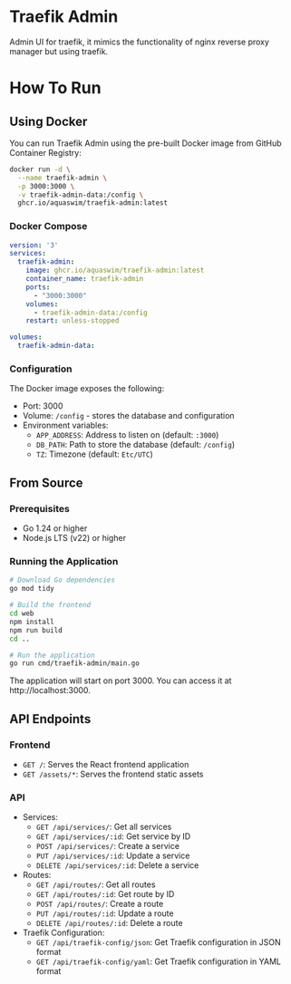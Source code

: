 # Traefik Admin

Admin UI for traefik, it mimics the functionality of nginx reverse proxy manager but using traefik.

# How To Run

## Using Docker

You can run Traefik Admin using the pre-built Docker image from GitHub Container Registry:

```bash
docker run -d \
  --name traefik-admin \
  -p 3000:3000 \
  -v traefik-admin-data:/config \
  ghcr.io/aquaswim/traefik-admin:latest
```

### Docker Compose

```yaml
version: '3'
services:
  traefik-admin:
    image: ghcr.io/aquaswim/traefik-admin:latest
    container_name: traefik-admin
    ports:
      - "3000:3000"
    volumes:
      - traefik-admin-data:/config
    restart: unless-stopped

volumes:
  traefik-admin-data:
```

### Configuration

The Docker image exposes the following:

- Port: 3000
- Volume: `/config` - stores the database and configuration
- Environment variables:
  - `APP_ADDRESS`: Address to listen on (default: `:3000`)
  - `DB_PATH`: Path to store the database (default: `/config`)
  - `TZ`: Timezone (default: `Etc/UTC`)

## From Source

### Prerequisites

- Go 1.24 or higher
- Node.js LTS (v22) or higher

### Running the Application

```bash
# Download Go dependencies
go mod tidy

# Build the frontend
cd web
npm install
npm run build
cd ..

# Run the application
go run cmd/traefik-admin/main.go
```

The application will start on port 3000. You can access it at http://localhost:3000.

## API Endpoints

### Frontend
- `GET /`: Serves the React frontend application
- `GET /assets/*`: Serves the frontend static assets

### API
- Services:
  - `GET /api/services/`: Get all services
  - `GET /api/services/:id`: Get service by ID
  - `POST /api/services/`: Create a service
  - `PUT /api/services/:id`: Update a service
  - `DELETE /api/services/:id`: Delete a service
- Routes:
  - `GET /api/routes/`: Get all routes
  - `GET /api/routes/:id`: Get route by ID
  - `POST /api/routes/`: Create a route
  - `PUT /api/routes/:id`: Update a route
  - `DELETE /api/routes/:id`: Delete a route
- Traefik Configuration:
  - `GET /api/traefik-config/json`: Get Traefik configuration in JSON format
  - `GET /api/traefik-config/yaml`: Get Traefik configuration in YAML format
